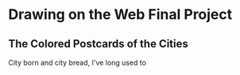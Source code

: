 # Drawing on the Web Final Project
## The Colored Postcards of the Cities

City born and city bread, I've long used to 
